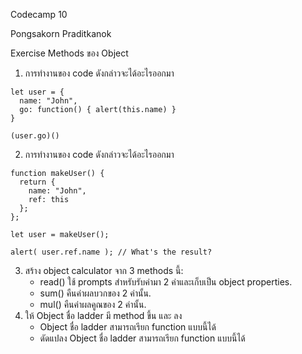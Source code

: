 Codecamp 10

Pongsakorn Praditkanok

Exercise Methods ของ Object

1. การทำงานของ code ดังกล่าวจะได้อะไรออกมา
```
let user = {
  name: "John",
  go: function() { alert(this.name) }
}

(user.go)()
```
2. การทำงานของ code ดังกล่าวจะได้อะไรออกมา
```
function makeUser() {
  return {
    name: "John",
    ref: this
  };
};

let user = makeUser();

alert( user.ref.name ); // What's the result?
```
3. สร้าง object calculator จาก 3 methods นี้:
    - read() ใช้ prompts สำหรับรับค่ามา 2 ค่าและเก็บเป็น object properties.
    - sum() คืนค่าผลบวกของ 2 ค่านั้น.
    - mul() คืนค่าผลคูณของ 2 ค่านั้น.
4. ให้ Object ชื่อ ladder มี method ขึ้น และ ลง
    - Object ชื่อ ladder สามารถเรียก function แบบนี้ได้
    - ดัดแปลง Object ชื่อ ladder สามารถเรียก function แบบนี้ได้
